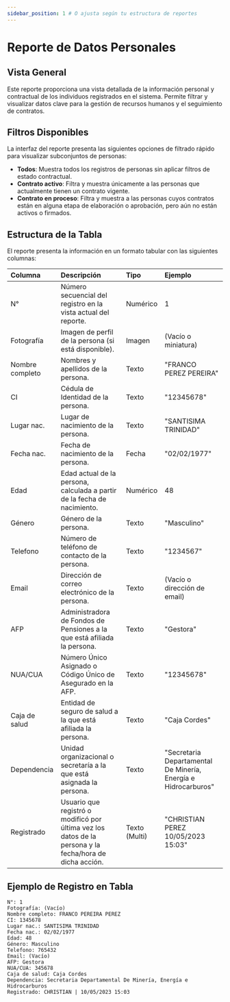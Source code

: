 ```yaml
---
sidebar_position: 1 # O ajusta según tu estructura de reportes
---
```


# Reporte de Datos Personales

## Vista General
Este reporte proporciona una vista detallada de la información personal y contractual de los individuos registrados en el sistema. Permite filtrar y visualizar datos clave para la gestión de recursos humanos y el seguimiento de contratos.

## Filtros Disponibles
La interfaz del reporte presenta las siguientes opciones de filtrado rápido para visualizar subconjuntos de personas:
-   **Todos**: Muestra todos los registros de personas sin aplicar filtros de estado contractual.
-   **Contrato activo**: Filtra y muestra únicamente a las personas que actualmente tienen un contrato vigente.
-   **Contrato en proceso**: Filtra y muestra a las personas cuyos contratos están en alguna etapa de elaboración o aprobación, pero aún no están activos o firmados.

## Estructura de la Tabla
El reporte presenta la información en un formato tabular con las siguientes columnas:

| Columna        | Descripción                                                                 | Tipo          | Ejemplo                                                                 |
| :------------- | :-------------------------------------------------------------------------- | :------------ | :---------------------------------------------------------------------- |
| N°             | Número secuencial del registro en la vista actual del reporte.              | Numérico      | 1                                                                       |
| Fotografía     | Imagen de perfil de la persona (si está disponible).                        | Imagen        | (Vacío o miniatura)                                                     |
| Nombre completo| Nombres y apellidos de la persona.                                          | Texto         | "FRANCO PEREZ PEREIRA"                                                 |
| CI             | Cédula de Identidad de la persona.                                          | Texto         | "12345678"                                                               |
| Lugar nac.     | Lugar de nacimiento de la persona.                                          | Texto         | "SANTISIMA TRINIDAD"                                                    |
| Fecha nac.     | Fecha de nacimiento de la persona.                                          | Fecha         | "02/02/1977"                                                            |
| Edad           | Edad actual de la persona, calculada a partir de la fecha de nacimiento.    | Numérico      | 48                                                                      |
| Género         | Género de la persona.                                                       | Texto         | "Masculino"                                                             |
| Telefono       | Número de teléfono de contacto de la persona.                               | Texto         | "1234567"                                                              |
| Email          | Dirección de correo electrónico de la persona.                              | Texto         | (Vacío o dirección de email)                                            |
| AFP            | Administradora de Fondos de Pensiones a la que está afiliada la persona.    | Texto         | "Gestora"                                                               |
| NUA/CUA        | Número Único Asignado o Código Único de Asegurado en la AFP.                | Texto         | "12345678"                                                              |
| Caja de salud  | Entidad de seguro de salud a la que está afiliada la persona.               | Texto         | "Caja Cordes"                                                           |
| Dependencia    | Unidad organizacional o secretaría a la que está asignada la persona.       | Texto         | "Secretaria Departamental De Minería, Energía e Hidrocarburos"          |
| Registrado     | Usuario que registró o modificó por última vez los datos de la persona y la fecha/hora de dicha acción. | Texto (Multi) | "CHRISTIAN PEREZ <br/>10/05/2023 15:03"                 |

## Ejemplo de Registro en Tabla
```plaintext
N°: 1
Fotografía: (Vacío)
Nombre completo: FRANCO PEREIRA PEREZ
CI: 1345678
Lugar nac.: SANTISIMA TRINIDAD
Fecha nac.: 02/02/1977
Edad: 48
Género: Masculino
Telefono: 765432
Email: (Vacío)
AFP: Gestora
NUA/CUA: 345678
Caja de salud: Caja Cordes
Dependencia: Secretaria Departamental De Minería, Energía e Hidrocarburos
Registrado: CHRISTIAN | 10/05/2023 15:03